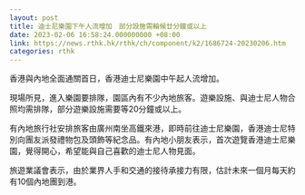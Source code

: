 ```yaml
---
layout: post
title: 迪士尼樂園下午人流增加　部分設施需輪候廿分鐘或以上
date: 2023-02-06 16:58:24.000000000 +08:00
link: https://news.rthk.hk/rthk/ch/component/k2/1686724-20230206.htm
categories: rthk
---
```


香港與內地全面通關首日，香港迪士尼樂園中午起人流增加。

現場所見，進入樂園要排隊，園區內有不少內地旅客。遊樂設施、與迪士尼人物合照均需排隊，部分遊樂設施需要等20分鐘或以上。

有內地旅行社安排旅客由廣州南坐高鐵來港，即時前往迪士尼樂園，香港迪士尼特別向團友派發禮物包及頭飾等紀念品。有內地小朋友表示，首次遊覽香港迪士尼樂園，覺得開心，希望能與自己喜歡的迪士尼人物見面。 

旅遊業議會表示，由於業界人手和交通的接待承接力有限，估計未來一個月每天約有10個內地團到港。

